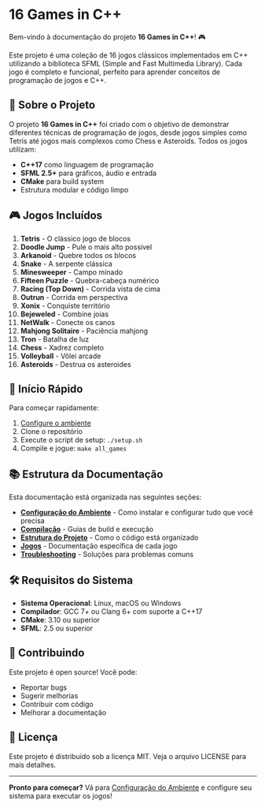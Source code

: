 # 16 Games in C++

Bem-vindo à documentação do projeto **16 Games in C++**! 🎮

Este projeto é uma coleção de 16 jogos clássicos implementados em C++ utilizando a biblioteca SFML (Simple and Fast Multimedia Library). Cada jogo é completo e funcional, perfeito para aprender conceitos de programação de jogos e C++.

## 🎯 Sobre o Projeto

O projeto **16 Games in C++** foi criado com o objetivo de demonstrar diferentes técnicas de programação de jogos, desde jogos simples como Tetris até jogos mais complexos como Chess e Asteroids. Todos os jogos utilizam:

- **C++17** como linguagem de programação
- **SFML 2.5+** para gráficos, áudio e entrada
- **CMake** para build system
- Estrutura modular e código limpo

## 🎮 Jogos Incluídos

1. **Tetris** - O clássico jogo de blocos
2. **Doodle Jump** - Pule o mais alto possível
3. **Arkanoid** - Quebre todos os blocos
4. **Snake** - A serpente clássica
5. **Minesweeper** - Campo minado
6. **Fifteen Puzzle** - Quebra-cabeça numérico
7. **Racing (Top Down)** - Corrida vista de cima
8. **Outrun** - Corrida em perspectiva
9. **Xonix** - Conquiste território
10. **Bejeweled** - Combine joias
11. **NetWalk** - Conecte os canos
12. **Mahjong Solitaire** - Paciência mahjong
13. **Tron** - Batalha de luz
14. **Chess** - Xadrez completo
15. **Volleyball** - Vôlei arcade
16. **Asteroids** - Destrua os asteroides

## 🚀 Início Rápido

Para começar rapidamente:

1. [Configure o ambiente](configuracao-ambiente.md)
2. Clone o repositório
3. Execute o script de setup: `./setup.sh`
4. Compile e jogue: `make all_games`

## 📚 Estrutura da Documentação

Esta documentação está organizada nas seguintes seções:

- **[Configuração do Ambiente](configuracao-ambiente.md)** - Como instalar e configurar tudo que você precisa
- **[Compilação](compilacao.md)** - Guias de build e execução
- **[Estrutura do Projeto](estrutura-projeto.md)** - Como o código está organizado
- **[Jogos](jogos.md)** - Documentação específica de cada jogo
- **[Troubleshooting](troubleshooting-setup.md)** - Soluções para problemas comuns

## 🛠️ Requisitos do Sistema

- **Sistema Operacional**: Linux, macOS ou Windows
- **Compilador**: GCC 7+ ou Clang 6+ com suporte a C++17
- **CMake**: 3.10 ou superior
- **SFML**: 2.5 ou superior

## 🤝 Contribuindo

Este projeto é open source! Você pode:

- Reportar bugs
- Sugerir melhorias
- Contribuir com código
- Melhorar a documentação

## 📄 Licença

Este projeto é distribuído sob a licença MIT. Veja o arquivo LICENSE para mais detalhes.

---

**Pronto para começar?** Vá para [Configuração do Ambiente](configuracao-ambiente.md) e configure seu sistema para executar os jogos!